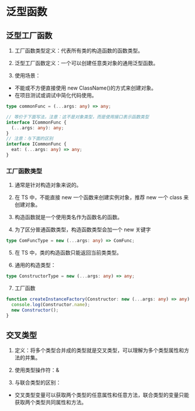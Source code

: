 # 泛型函数

## 泛型工厂函数

1. 工厂函数类型定义：代表所有类的构造函数的函数类型。

2. 泛型工厂函数定义：一个可以创建任意类对象的通用泛型函数。

3. 使用场景：

- 不能或不方便直接使用 new ClassName()的方式来创建对象。
- 在项目测试或调试中简化代码使用。

```ts
type commonFunc = (...args: any) => any;

// 等价于下面写法，注意：这不是对象类型，而是使用接口表示函数类型
interface ICommonFunc {
  (...args: any): any;
}
// 注意：与下面的区别
interface ICommonFunc {
  eat: (...args: any) => any;
}
```

### 工厂函数类型

1. 通常是针对构造对象来说的。

2. 在 TS 中，不能直接 new 一个函数来创建实例对象，推荐 new 一个 class 来创建对象。

3. 构造函数就是一个使用类名作为函数名的函数。

4. 为了区分普通函数类型，构造函数类型会加一个 new 关键字

```ts
type ComFuncType = new (...args: any) => ComFunc;
```

5. 在 TS 中，类的构造函数只能返回当前类类型。

6. 通用的构造类型：

```ts
type ConstructorType = new (...args: any) => any;
```

7. 工厂函数

```ts
function createInstanceFactory(Constructor: new (...args: any) => any) {
  console.log(Constructor.name);
  new Constructor();
}
```

## 交叉类型

1. 定义：将多个类型合并成的类型就是交叉类型，可以理解为多个类型属性和方法的并集。

2. 使用类型操作符：&

3. 与联合类型的区别：

- 交叉类型变量可以获取两个类型的任意属性和任意方法，联合类型的变量只能获取两个类型共同属性和方法。
